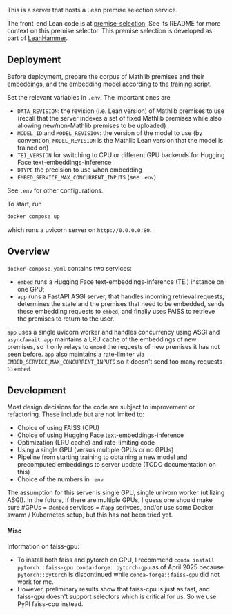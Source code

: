 This is a server that hosts a Lean premise selection service.

The front-end Lean code is at [premise-selection](https://github.com/hanwenzhu/premise-selection). See its README for more context on this premise selector.
This premise selection is developed as part of [LeanHammer](https://github.com/JOSHCLUNE/LeanHammer).

## Deployment

Before deployment, prepare the corpus of Mathlib premises and their embeddings, and the embedding model according to the [training script](https://github.com/hanwenzhu/LeanHammer-training).

Set the relevant variables in `.env`. The important ones are

* `DATA_REVISION`: the revision (i.e. Lean version) of Mathlib premises to use (recall that the server indexes a set of fixed Mathlib premises while also allowing new/non-Mathlib premises to be uploaded)
* `MODEL_ID` and `MODEL_REVISION`: the version of the model to use (by convention, `MODEL_REVISION` is the Mathlib Lean version that the model is trained on)
* `TEI_VERSION` for switching to CPU or different GPU backends for Hugging Face text-embeddings-inference
* `DTYPE` the precision to use when embedding
* `EMBED_SERVICE_MAX_CONCURRENT_INPUTS` (see `.env`)

See `.env` for other configurations.

To start, run

```sh
docker compose up
```

which runs a uvicorn server on `http://0.0.0.0:80`.

## Overview

`docker-compose.yaml` contains two services:

* `embed` runs a Hugging Face text-embeddings-inference (TEI) instance on one GPU;
* `app` runs a FastAPI ASGI server, that handles incoming retrieval requests,
determines the state and the premises that need to be embedded,
sends these embedding requests to `embed`,
and finally uses FAISS to retrieve the premises to return to the user.

`app` uses a single uvicorn worker and handles concurrency using ASGI and `async`/`await`.
`app` maintains a LRU cache of the embeddings of new premises, so it only
relays to `embed` the requests of new premises it has not seen before.
`app` also maintains a rate-limiter via
`EMBED_SERVICE_MAX_CONCURRENT_INPUTS` so it doesn't send too many requests to `embed`.

## Development

Most design decisions for the code are subject to improvement or refactoring. These include but are not limited to:
* Choice of using FAISS (CPU)
* Choice of using Hugging Face text-embeddings-inference
* Optimization (LRU cache) and rate-limiting code
* Using a single GPU (versus multiple GPUs or no GPUs)
* Pipeline from starting training to obtaining a new model and precomputed embeddings to server update (TODO documentation on this)
* Choice of the numbers in `.env`

The assumption for this server is single GPU, single univorn worker (utilizing ASGI).
In the future, if there are multiple GPUs, I guess one should make sure #GPUs = #`embed` services = #`app` serivces,
and/or use some Docker swarm / Kubernetes setup,
but this has not been tried yet.

#### Misc
Information on faiss-gpu:
* To install both faiss and pytorch on GPU, I recommend `conda install pytorch::faiss-gpu conda-forge::pytorch-gpu` as of April 2025 because `pytorch::pytorch` is discontinued while `conda-forge::faiss-gpu` did not work for me.
* However, preliminary results show that faiss-cpu is just as fast, and faiss-gpu doesn't support selectors which is critical for us. So we use PyPI faiss-cpu instead.
